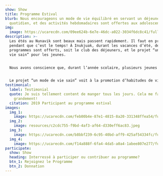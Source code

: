 ```yaml
---
show: Show
title: Programme Estival
blurb: Nous encourageons un mode de vie équilibré en servant un déjeuner
  quotidien, et des activités hebdomadaires sont offertes aux adolescents.
img:
  image: https://ucarecdn.com/09ee624b-6e7e-46dc-a022-3034f6dc8c41/fullsizeoutput_d6b.jpeg
description: >-
  Les étés au Nunavik sont beaux mais passent rapidement. Il faut en profiter
  pendant que c’est le temps! À Inukjuak, durant les vacances d’été, deux
  programmes sont offerts, soit le club des déjeuners, et le projet “un mode de
  vie sain” pour les jeunes.


  Nous avons conscience que, durant l’année scolaire, plusieurs jeunes déjeunent à l’école, ce qui crée un besoin de soutien alimentaire propre à la période estivale pour les familles. Accessible de 9h à 11h, le club offre un déjeuner chaud aux membres de la communauté qui en ont besoin. Venez commencer votre journée en partageant thé, café et un repas avec nous!


  Le projet “un mode de vie sain” voit à la promotion d’habitudes de vie saines pour les jeunes d’Inukjuak. Nous offrons des activités sur une base régulière et des collations tout au long de l’été. Les activités incluent le sport, la cuisine, le jardinage et plusieurs sorties sur le territoire. Si ce projet vous intéresse, allez suivre notre page Facebook et soyez à l'affût des dates et des détails concernant les activités à venir.
testimonial:
  label: Testimonial
  quote: Je suis tellement content de manger tous les jours. Cela me fait sourire
    grandement!
  citation: 2019 Participant au programme estival
images:
  img_1:
    image: https://ucarecdn.com/feb00b4e-87e1-4815-8a20-331348ffea54/fullsizeoutput_dd2.jpeg
  img_2:
    image: resources/c2cdc755-f9bd-4af3-af64-d330eff6ac83.jpeg
  img_3:
    image: https://ucarecdn.com/b8bbf239-6c95-40bd-aff9-425af54334fc/fullsizeoutput_d52.jpeg
  img_4:
    image: https://ucarecdn.com/f14a888f-6fa4-4da5-a0a4-1abee807e277/fullsizeoutput_dd5.jpeg
participate:
  show: Show
  heading: Interressé à participer ou contribuer au programme?
  btn_1: Rejoignez le Programme
  btn_2: Donnation
---
```

